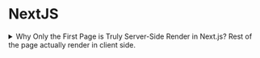 # NextJS

<details>

<summary>Why Only the First Page is Truly Server-Side Render in Next.js? Rest of the page actually render in client side.</summary>

একটা অবাক করা ব্যাপার হলো — Next.js-এ আপনি যতই পেজ server-side render করুন না কেন, আপনার হিট করা শুধুমাত্র প্রথম পেজটাই server-side render হয়। বাকি সব পেজ ঠিকই client-side এ render হয়!

অনেকেই মনে করেন, “আমি তো সব পেজেই getServerSideProps দিয়েছি, তাহলে তো সব পেজই SSR হওয়া উচিত!”\
কিন্তু বাস্তবতা হলো — আপনি যে পেজে প্রথমবার ঢুকছেন, শুধু সেই পেজের HTML server থেকে পাঠানো হয়। বাকি পেজগুলোতে আপনি দিয়ে গেলে, Next.js backend থেকে .rsc বা .json ফর্মে data এনে client-side এ render করে।

বর্তমানে অনেক ডেভেলপার Next.js দিয়ে কাজ করলেও এর ভিতরের rendering behavior ঠিকভাবে বোঝে না — বিশেষ করে যেটা আমি বুঝেছি: প্রথম পেজে server থেকে HTML আসে, কিন্তু বাকি পেজে গেলে শুধু .rsc বা virtual DOM এর মতো ডেটা আসে — HTML না। কেন?

আমিও শুরুতে মনে করতাম, সব পেজেই যদি server থেকে HTML পাঠানো হতো, তাহলে SEO আরও ভালো হতো। কিন্তু, বাস্তবতা অনেক গভীর এবং চমকপ্রদ!

চলুন ব্যাখ্যা করি:\
Next.js মূলত একটি Hybrid Rendering Framework — এটি intelligent ভাবে বেছে নেয় কখন SSR (Server-Side Rendering), কখন SSG (Static Site Generation), আর কখন CSR (Client-Side Rendering) হবে।

যখন একজন user প্রথমবার কোনো পেজে ঢুকে, Next.js সেই পেজের HTML server থেকে পাঠায় — এতে SEO ও performance দুটোই বজায় থাকে।

কিন্তু এরপর যদি user ব্যবহার করে অন্য পেজে যায়, Next.js তখন আর পুরো HTML পাঠায় না। পাঠায় .rsc, .json, বা component-level data — যেটা browser নিজে render করে client-side এ। এটা হয়:\
SPA feel দেওয়ার জন্য (reload ছাড়া smooth navigation)\
Performance boost করার জন্য (HTML heavy নয়, শুধু প্রয়োজনীয় data)\
এবং Server load কমানোর জন্য

তাহলে প্রশ্ন: এটা কি SEO-তে ক্ষতি করে?\
না। Google বা অন্যান্য SEO bot সাধারণত প্রথমবার যেই পেজে ঢুকছে, শুধু সেটাকেই crawl করে। তারা JavaScript execution করে না, internal navigation follow করে না।\
তাই যদি প্রতিটি SEO-critical পেজ (যেমন homepage, blog, product details) SSR বা SSG করা থাকে, তাহলে SEO damage হয় না — বরং performance বাড়ে।

এই Smart Rendering System এর কারণেই Next.js এখনকার দিনে সবচেয়ে শক্তিশালী React Framework গুলোর একটি।\
তবে, যদি কারও প্রজেক্টে এমন প্রয়োজন হয় যে, প্রত্যেকটি পেজেই server-rendered HTML লাগবে (যেমন গ্লোবাল নিউজ পোর্টাল বা government portal) — তখন Next.js সেই ফ্লেক্সিবিলিটিও দেয়:\
getServerSideProps বা App Router-এ dynamic = "force-dynamic" দিয়ে।

একজন ডেভেলপার হিসেবে আমার অভিজ্ঞতা বলছে:\
Next.js শিখতে শুধু component বানানোই যথেষ্ট নয়, বরং এর architecture, rendering pipeline, এবং server-client responsibility deeply বোঝা খুব দরকার — বিশেষ করে যারা Performance, SEO, এবং Scalability-র দিকে ফোকাস করতে চায়।

Author : [Tanver Ahmed](https://www.linkedin.com/in/tanver-js/overlay/about-this-profile/)&#x20;

</details>



